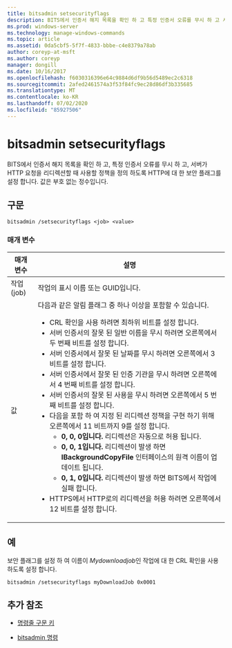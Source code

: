 ```yaml
---
title: bitsadmin setsecurityflags
description: BITS에서 인증서 해지 목록을 확인 하 고 특정 인증서 오류를 무시 하 고 서버가 HTTP 요청을 리디렉션할 때 사용할 정책을 정의 하는 bitsadmin setsecurityflags 명령에 대 한 참조 문서입니다.
ms.prod: windows-server
ms.technology: manage-windows-commands
ms.topic: article
ms.assetid: 0da5cbf5-5f7f-4833-bbbe-c4e8379a78ab
author: coreyp-at-msft
ms.author: coreyp
manager: dongill
ms.date: 10/16/2017
ms.openlocfilehash: f6030316396e64c9884d6df9b56d5489ec2c6318
ms.sourcegitcommit: 2afed2461574a3f53f84fc9ec28d86df3b335685
ms.translationtype: MT
ms.contentlocale: ko-KR
ms.lasthandoff: 07/02/2020
ms.locfileid: "85927506"
---
```

# <a name="bitsadmin-setsecurityflags"></a>bitsadmin setsecurityflags

BITS에서 인증서 해지 목록을 확인 하 고, 특정 인증서 오류를 무시 하 고, 서버가 HTTP 요청을 리디렉션할 때 사용할 정책을 정의 하도록 HTTP에 대 한 보안 플래그를 설정 합니다. 값은 부호 없는 정수입니다.

## <a name="syntax"></a>구문

```
bitsadmin /setsecurityflags <job> <value>
```

### <a name="parameters"></a>매개 변수

| 매개 변수 | 설명 |
| -------------- | -------------- |
| 작업(job) | 작업의 표시 이름 또는 GUID입니다. |
| 값 | 다음과 같은 알림 플래그 중 하나 이상을 포함할 수 있습니다.<ul><li>CRL 확인을 사용 하려면 최하위 비트를 설정 합니다.</li><li>서버 인증서의 잘못 된 일반 이름을 무시 하려면 오른쪽에서 두 번째 비트를 설정 합니다.</li><li>서버 인증서에서 잘못 된 날짜를 무시 하려면 오른쪽에서 3 비트를 설정 합니다.</li><li>서버 인증서에서 잘못 된 인증 기관을 무시 하려면 오른쪽에서 4 번째 비트를 설정 합니다.</li><li>서버 인증서의 잘못 된 사용을 무시 하려면 오른쪽에서 5 번째 비트를 설정 합니다.</li><li>다음을 포함 하 여 지정 된 리디렉션 정책을 구현 하기 위해 오른쪽에서 11 비트까지 9를 설정 합니다.<ul><li>**0, 0, 0입니다.** 리디렉션은 자동으로 허용 됩니다.</li><li>**0, 0, 1입니다.** 리디렉션이 발생 하면 **IBackgroundCopyFile** 인터페이스의 원격 이름이 업데이트 됩니다.</li><li>**0, 1, 0입니다.** 리디렉션이 발생 하면 BITS에서 작업에 실패 합니다.</li></ul></li><li>HTTPS에서 HTTP로의 리디렉션을 허용 하려면 오른쪽에서 12 비트를 설정 합니다.</li></ul> |

## <a name="examples"></a>예

보안 플래그를 설정 하 여 이름이 *Mydownloadjob*인 작업에 대 한 CRL 확인을 사용 하도록 설정 합니다.

```
bitsadmin /setsecurityflags myDownloadJob 0x0001
```

## <a name="additional-references"></a>추가 참조

- [명령줄 구문 키](command-line-syntax-key.md)

- [bitsadmin 명령](bitsadmin.md)
